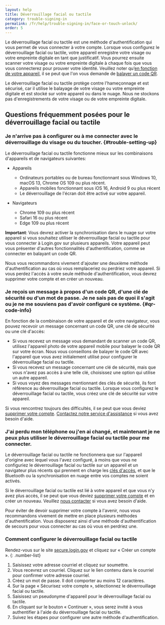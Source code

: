 ```yaml
---
layout: help
title: Déverrouillage facial ou tactile
category: trouble-signing-in
permalink: /fr/help/trouble-signing-in/face-or-touch-unlock/
order: 5
---
```


Le déverrouillage facial ou tactile est une méthode d'authentification qui vous permet de vous connecter à votre compte. Lorsque vous configurez le déverrouillage facial ou tactile, votre appareil enregistre votre visage ou votre empreinte digitale en tant que justificatif. Vous pourrez ensuite scanner votre visage ou votre empreinte digitale à chaque fois que vous vous connecterez pour prouver votre identité. Veuillez noter qu’[en fonction de votre appareil](#trouble-setting-up), il se peut que l'on vous demande de [balayer un code QR](#qr-code-info).

Le déverrouillage facial ou tactile protège contre l'hameçonnage et est sécurisé, car il utilise le balayage de votre visage ou votre empreinte digitale et est stocké sur votre appareil ou dans le nuage. Nous ne stockons pas d'enregistrements de votre visage ou de votre empreinte digitale.

## Questions fréquemment posées pour le déverrouillage facial ou tactile

### Je n'arrive pas à configurer ou à me connecter avec le déverrouillage du visage ou du toucher. {#trouble-setting-up}

Le déverrouillage facial ou tactile fonctionne mieux sur les combinaisons d'appareils et de navigateurs suivantes:

* Appareils
    * Ordinateurs portables ou de bureau fonctionnant sous Windows 10, macOS 13, Chrome OS 109 ou plus récent.
    * Appareils mobiles fonctionnant sous iOS 16, Android 9 ou plus récent
    * Le déverrouillage de l'écran doit être activé sur votre appareil.

* Navigateurs
    * Chrome 109 ou plus récent
    * Safari 16 ou plus récent
    * Edge 109 ou plus récent

**Important**: Vous devrez activer la synchronisation dans le nuage sur votre appareil si vous souhaitez utiliser le déverrouillage facial ou tactile pour vous connecter à Login.gov sur plusieurs appareils. Votre appareil peut vous présenter d'autres fonctionnalités d'authentification, comme se connecter en balayant un code QR.

Nous vous recommandons vivement d'ajouter une deuxième méthode d'authentification au cas où vous remplaceriez ou perdriez votre appareil. Si vous perdez l'accès à votre seule méthode d'authentification, vous devrez supprimer votre compte et en créer un nouveau.

### Je reçois un message à propos d'un code QR, d'une clé de sécurité ou d'un mot de passe. Je ne sais pas de quoi il s'agit ou je ne me souviens pas d'avoir configuré ce système. {#qr-code-info}
En fonction de la combinaison de votre appareil et de votre navigateur, vous pouvez recevoir un message concernant un code QR, une clé de sécurité ou une clé d'accès:

* Si vous recevez un message vous demandant de scanner un code QR, utilisez l'appareil photo de votre appareil mobile pour balayer le code QR sur votre écran. Nous vous conseillons de balayer le code QR avec l'appareil que vous avez initialement utilisé pour configurer le déverrouillage facial ou tactile.
* Si vous recevez un message concernant une clé de sécurité, mais que vous n'avez pas accès à une telle clé, choisissez une option qui utilise un autre appareil.
* Si vous voyez des messages mentionnant des clés de sécurité, ils font référence au déverrouillage facial ou tactile. Lorsque vous configurez le déverrouillage facial ou tactile, vous créez une clé de sécurité sur votre appareil.

Si vous rencontrez toujours des difficultés, il se peut que vous deviez [supprimer votre compte](/fr/help/manage-your-account/delete-your-account/). [Contactez notre service d'assistance](/fr/contact/) si vous avez besoin d'aide.

### J'ai perdu mon téléphone ou j'en ai changé, et maintenant je ne peux plus utiliser le déverrouillage facial ou tactile pour me connecter.

Le déverrouillage facial ou tactile ne fonctionnera que sur l'appareil d'origine avec lequel vous l'avez configuré, à moins que vous ne configuriez le déverrouillage facial ou tactile sur un appareil et un navigateur plus récents qui prennent en charge les [clés d'accès](https://fidoalliance.org/passkeys/), et que le Bluetooth ou la synchronisation en nuage entre vos comptes ne soient activés.

Si le déverrouillage facial ou tactile est lié à votre appareil et que vous n'y avez plus accès, il se peut que vous deviez [supprimer votre compte](/fr/help/manage-your-account/delete-your-account/) et en créer un nouveau. Veuillez [nous contacter](/fr/contact/) si vous avez besoin d'aide.

Pour éviter de devoir supprimer votre compte à l'avenir, nous vous recommandons vivement de mettre en place plusieurs méthodes d'authentification. Vous disposerez ainsi d'une méthode d'authentification de secours pour vous connecter au cas où vous en perdriez une.

### Comment configurer le déverrouillage facial ou tactile 

Rendez-vous sur le site [secure.login.gov](https://secure.login.gov/) et cliquez sur « Créer un compte ».
{: .number-list}

1. Saisissez votre adresse courriel et cliquez sur soumettre.
2. Vous recevrez un courriel. Cliquez sur le lien contenu dans le courriel pour confirmer votre adresse courriel.
3. Créez un mot de passe. Il doit comporter au moins 12 caractères.
4. Sur la page « Sécurisez votre compte », sélectionnez le déverrouillage facial ou tactile.
5. Saisissez un pseudonyme d'appareil pour le déverrouillage facial ou tactile.
6. En cliquant sur le bouton « Continuer », vous serez invité à vous authentifier à l'aide du déverrouillage facial ou tactile.
7. Suivez les étapes pour configurer une autre méthode d'authentification.
